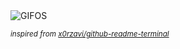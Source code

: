 <div align="justify">
<picture>
    <source media="(prefers-color-scheme: dark)" srcset="https://i.ibb.co/mV19g4bJ/output-gif.gif">
    <source media="(prefers-color-scheme: light)" srcset="https://i.ibb.co/mV19g4bJ/output-gif.gif">
    <img alt="GIFOS" src="https://i.ibb.co/mV19g4bJ/output-gif.gif">
</picture>

<sub><i>inspired from [x0rzavi/github-readme-terminal](https://github.com/x0rzavi/github-readme-terminal)</i></sub>

</div>

<!-- Image deletion URL: https://ibb.co/Hf1t3qB7/2c567f011f21700fba6381ed4b904d8d -->